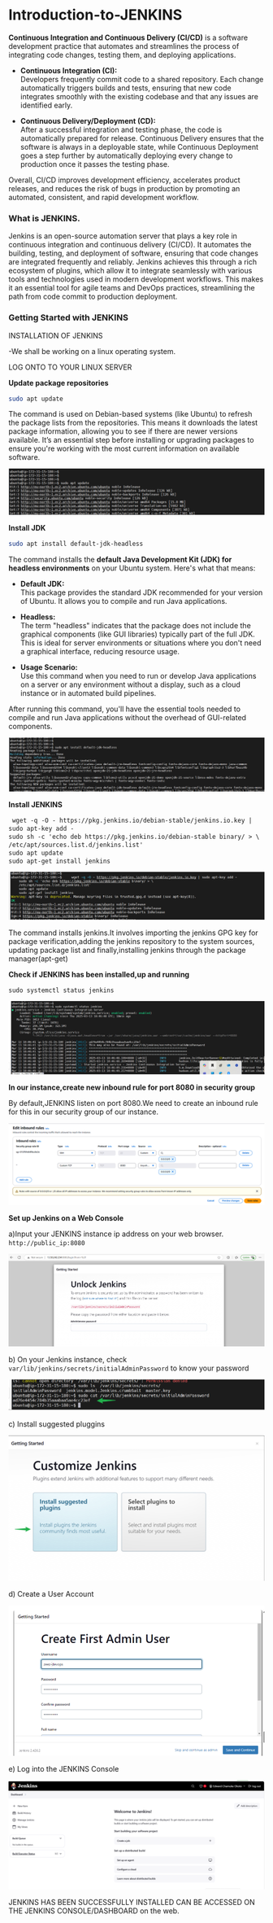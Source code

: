 # Introduction-to-JENKINS

**Continuous Integration and Continuous Delivery (CI/CD)** is a software development practice that automates and streamlines the process of integrating code changes, testing them, and deploying applications. 

- **Continuous Integration (CI):**  
  Developers frequently commit code to a shared repository. Each change automatically triggers builds and tests, ensuring that new code integrates smoothly with the existing codebase and that any issues are identified early.

- **Continuous Delivery/Deployment (CD):**  
  After a successful integration and testing phase, the code is automatically prepared for release. Continuous Delivery ensures that the software is always in a deployable state, while Continuous Deployment goes a step further by automatically deploying every change to production once it passes the testing phase.

Overall, CI/CD improves development efficiency, accelerates product releases, and reduces the risk of bugs in production by promoting an automated, consistent, and rapid development workflow.


### What is JENKINS.

Jenkins is an open-source automation server that plays a key role in continuous integration and continuous delivery (CI/CD). It automates the building, testing, and deployment of software, ensuring that code changes are integrated frequently and reliably. Jenkins achieves this through a rich ecosystem of plugins, which allow it to integrate seamlessly with various tools and technologies used in modern development workflows. This makes it an essential tool for agile teams and DevOps practices, streamlining the path from code commit to production deployment.

### Getting Started with JENKINS

INSTALLATION OF JENKINS

-We shall be working on a linux operating system.

LOG ONTO TO YOUR LINUX SERVER

**Update package repositories**



```bash
sudo apt update
```

The command is used on Debian-based systems (like Ubuntu) to refresh the package lists from the repositories. This means it downloads the latest package information, allowing you to see if there are newer versions available. It’s an essential step before installing or upgrading packages to ensure you're working with the most current information on available software.

 ![](./img/J1.png)

**Install JDK**



```bash
sudo apt install default-jdk-headless
```

The command installs the **default Java Development Kit (JDK) for headless environments** on your Ubuntu system. Here's what that means:

- **Default JDK:**  
  This package provides the standard JDK recommended for your version of Ubuntu. It allows you to compile and run Java applications.

- **Headless:**  
  The term "headless" indicates that the package does not include the graphical components (like GUI libraries) typically part of the full JDK. This is ideal for server environments or situations where you don't need a graphical interface, reducing resource usage.

- **Usage Scenario:**  
  Use this command when you need to run or develop Java applications on a server or any environment without a display, such as a cloud instance or in automated build pipelines.

After running this command, you'll have the essential tools needed to compile and run Java applications without the overhead of GUI-related components.

 ![](./img/J2.png)

 **Install JENKINS**

     wget -q -O - https://pkg.jenkins.io/debian-stable/jenkins.io.key | sudo apt-key add -
    sudo sh -c 'echo deb https://pkg.jenkins.io/debian-stable binary/ > \
    /etc/apt/sources.list.d/jenkins.list'
    sudo apt update
    sudo apt-get install jenkins


  ![](./img/J3.png)

 The command installs jenkins.It involves importing the jenkins GPG key for package verification,adding the jenkins repository to the system sources, updating package list and finally,installing jenkins through the package manager(apt-get)

 **Check if JENKINS has been installed,up and running**

    sudo systemctl status jenkins

 ![](./img/J4.png)

**In our instance,create new inbound rule for port 8080 in security group**

By default,JENKINS listen on port 8080.We need to create an inbound rule for this in our security group of our instance.

 ![](./img/J5.png)

**Set up Jenkins on a Web Console**

a)Input your JENKINS instance ip address on your web browser.
`http://public_ip:8080`

 ![](./img/J6.png)

b) On your Jenkins instance, check `var/lib/jenkins/secrets/initialAdminPassword` to know your password

 ![](./img/J7.png)

c) Install suggested pluggins

 ![](./img/J8.png)

d) Create a User Account

  ![](./img/J9.png)

e) Log into the JENKINS Console

  ![](./img/J10.png)

JENKINS HAS BEEN SUCCESSFULLY INSTALLED CAN BE ACCESSED ON THE JENKINS CONSOLE/DASHBOARD on the web.









    